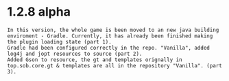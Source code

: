 1.2.8 alpha
===
    In this version, the whole game is been moved to an new java building enviroment - Gradle. Currently, it has already been finished making the plugin loading state (part 1).
    Gradle had been configured correctly in the repo. "Vanilla", added log4j and jopt resources to source (part 2). 
    Added Gson to resource, the gt and templates orignally in top.sob.core.gt & templates are all in the repository "Vanilla". (part 3).